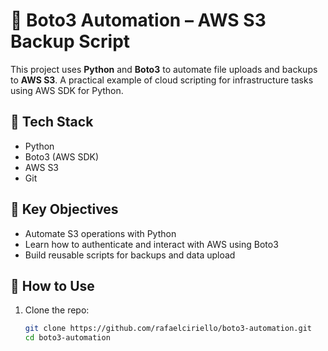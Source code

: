 # 🐍 Boto3 Automation – AWS S3 Backup Script

This project uses **Python** and **Boto3** to automate file uploads and backups to **AWS S3**. A practical example of cloud scripting for infrastructure tasks using AWS SDK for Python.

## 🔧 Tech Stack
- Python
- Boto3 (AWS SDK)
- AWS S3
- Git

## 🎯 Key Objectives
- Automate S3 operations with Python
- Learn how to authenticate and interact with AWS using Boto3
- Build reusable scripts for backups and data upload

## 🚀 How to Use
1. Clone the repo:
   ```bash
   git clone https://github.com/rafaelciriello/boto3-automation.git
   cd boto3-automation
